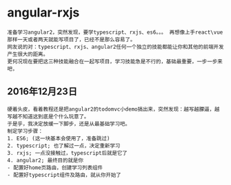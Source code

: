 # angular-rxjs
    准备学习angular2，突然发现，要学typescript、rxjs、es6。。。 再想像上手react\vue那样一天或者两天就能写项目了，已经不是那么容易了。  
    网友说的对：typescript、rxjs、angular2任何一个独立的技能都能让你和其他的前端开发产生很大的距离。  
    更何况现在要把这三种技能融合在一起写项目，学习技能急是不行的，基础最重要，一步一步来吧，

## 2016年12月23日
    硬着头皮，看着教程还是把angular2的todomvc小demo搞出来，突然发现：越写越朦逼，越写越不知道这到底是个什么玩意了。  
    于是乎，我决定放缓一下脚步，还是从最基础学习吧。
    制定学习步骤：   
    1. ES6; (这一块基本会使用了，准备跳过)
    2. typescript; 也了解过一点，决定重新学习
    3. rxjs; 一点没接触过，typescript后就是它了
    4. angular2; 最终目的就是你
    - 配置好home页路由，创建学习列表组件
    - 配置好typescript组件及路由，就从你开始了




